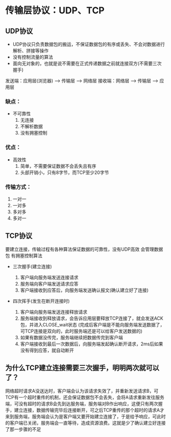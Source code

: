 # 传输层协议：UDP、TCP

## UDP协议
- UDP协议只负责数据包的搬运，不保证数据包的有序或丢失、不会对数据进行解析、拼接等操作
- 没有控制流量的算法
- 面向无对象的，也就是说不需要在正式传递数据之前就连接双方(不需要三次握手)

发送端：应用层(浏览器) --> 传输层 --> 网络层
接收端：网络层 --> 传输层 --> 应用层

### 缺点：
  - 不可靠性
    1. 无连接
    2. 不解析数据
    3. 没有拥塞控制
### 优点：
  - 高效性
    1. 简单，不需要保证数据不会丢失且有序
    2. 头部开销小，只有8字节，而TCP至少20字节
### 传输方式：
  1. 一对一
  2. 一对多
  3. 多对多
  4. 多对一

## TCP协议
  要建立连接，传输过程有各种算法保证数据的可靠性，没有UDP高效
  会管理数据包
  有拥塞控制算法

  - 三次握手(建立连接)
    1. 客户端向服务端发送连接请求 
    2. 服务端向客户端发送请求应答
    3. 客户端接收到应答后，向服务端发送确认报文(确认建立好了连接)

  - 四次挥手(发生在断开连接时)
    1. 客户端向服务端发送连接释放请求
    2. 服务端接收到释放请求，会告诉应用层要释放TCP连接了，就会发送ACK包，并进入CLOSE_wait状态 (完成后客户端是不能向服务端发送数据了，可TCP连接是双向的，此时服务端还是可以给客户发送数据的)
    3. 如果有数据没传完，服务端继续把数据传完到客户端
    4. 客户端接收到最后一次数据后，向服务端发起确认断开请求，2ms后如果没有得到应答，就自动断开

## 为什么TCP建立连接需要三次握手，明明两次就可以了？
  网络超时请求A没送达时，客户端会认为该请求失效了，并重新发送请求B，可TCP有一个超时重传的机制，还会保证数据包不会丢失，会将A请求重新发往服务端，可没有超时的请求B会先到达服务端，服务端对B作出响应，这便只有两次握手，建立连接，数据传输完毕后连接断开，可之后TCP重传的那个超时的请求A才来到服务端，服务端会认为是客户端又要开始建立连接了，于是给予响应，可此时的客户端已关闭，服务端会一直等待，造成资源浪费。这就是少了确认建立好连接了那一步骤的不足
